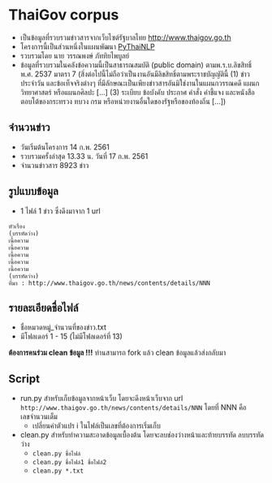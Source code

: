 # ThaiGov corpus

- เป็นข้อมูลที่รวบรวมข่าวสารจากเว็บไซต์รัฐบาลไทย http://www.thaigov.go.th
- โครงการนี้เป็นส่วนหนึ่งในแผนพัฒนา [PyThaiNLP](https://github.com/PyThaiNLP/)
- รวบรวมโดย นาย วรรณพงษ์  ภัททิยไพบูลย์
- ข้อมูลที่รวบรวมในคลังข้อความนี้เป็นสาธารณสมบัติ (public domain) ตามพ.ร.บ.ลิขสิทธิ์ พ.ศ. 2537 มาตรา 7 (สิ่งต่อไปนี้ไม่ถือว่าเป็นงานอันมีลิขสิทธิ์ตามพระราชบัญญัตินี้ (1) ข่าวประจำวัน และข้อเท็จจริงต่างๆ ที่มีลักษณะเป็นเพียงข่าวสารอันมิใช่งานในแผนกวรรณคดี แผนกวิทยาศาสตร์ หรือแผนกศิลปะ [...] (3) ระเบียบ ข้อบังคับ ประกาศ คำสั่ง คำชี้แจง และหนังสือตอบโต้ของกระทรวง ทบวง กรม หรือหน่วยงานอื่นใดของรัฐหรือของท้องถิ่น [...])

## จำนวนข่าว

- วันเริ่มต้นโครงการ 14 ก.พ. 2561
- รวบรวมครั้งล่าสุด 13.33 น. วันที่ 17 ก.พ. 2561
- จำนวนข่าวสาร 8923 ข่าว

## รูปแบบข้อมูล

- 1 ไฟล์ 1 ข่าว ซึ่งดึงมาจาก 1 url

```
หัวเรื่อง
(บรรทัดว่าง)
เนื้อความ
เนื้อความ
เนื้อความ
เนื้อความ
เนื้อความ
(บรรทัดว่าง)
ที่มา : http://www.thaigov.go.th/news/contents/details/NNN
```

## รายละเอียดชื่อไฟล์

- ชื่อหมวดหมู่_จำนวนที่ของข่าว.txt
- มีโฟลเดอร์ 1 - 15 (ไม่มีโฟลเดอร์ที่ 13)

**ต้องการคนร่วม clean ข้อมูล !!!** ท่านสามารถ fork แล้ว clean ข้อมูลแล้วส่งกลับมา

## Script

- run.py สำหรับเก็บข้อมูลจากหน้าเว็บ โดยจะดึงหน้าเว็บจาก url ```http://www.thaigov.go.th/news/contents/details/NNN``` โดยที่ NNN คือเลขจำนวนเต็ม
    - เปลี่ยนค่าตัวแปร i ในไฟล์เป็นเลขที่ต้องการเริ่มเก็บ
- clean.py สำหรับทำความสะอาดข้อมูลเบื้องต้น โดยจะลบช่องว่างหน้าและท้ายบรรทัด ลบบรรทัดว่าง
    - ```clean.py ชื่อไฟล์```
    - ```clean.py ชื่อไฟล์1 ชื่อไฟล์2```
    - ```clean.py *.txt```
